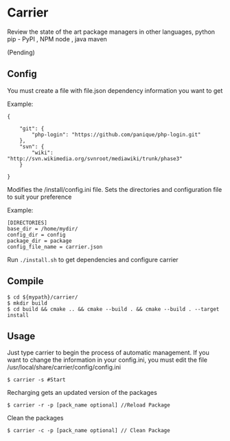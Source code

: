 Carrier
=======
Review the state of the art package managers in other languages, python pip - PyPI , NPM node , java maven

(Pending)

Config
------

You must create a file with file.json dependency information you want to get

Example:


    {

        "git": {
            "php-login": "https://github.com/panique/php-login.git"
        },
        "svn": {
            "wiki": "http://svn.wikimedia.org/svnroot/mediawiki/trunk/phase3"
        }

    }


Modifies the /install/config.ini file. Sets the directories and configuration file to suit your preference

Example:

    [DIRECTORIES]
    base_dir = /home/mydir/
    config_dir = config
    package_dir = package
    config_file_name = carrier.json
    
Run `./install.sh` to get dependencies and configure carrier

Compile
-------


    $ cd ${mypath}/carrier/
    $ mkdir build 
    $ cd build && cmake .. && cmake --build . && cmake --build . --target install


Usage
------

Just type carrier to begin the process of automatic management. If you want to change the information in your config.ini, you must edit the file /usr/local/share/carrier/config/config.ini

    $ carrier -s #Start
     
Recharging gets an updated version of the packages
    
    $ carrier -r -p [pack_name optional] //Reload Package

Clean the packages

    $ carrier -c -p [pack_name optional] // Clean Package
    






